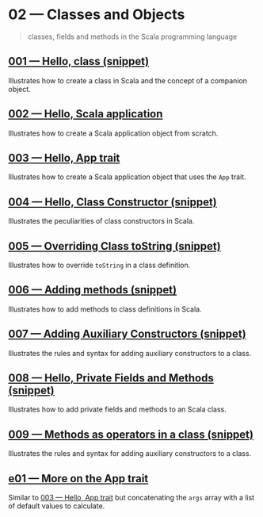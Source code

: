 # 02 &mdash; Classes and Objects
>  classes, fields and methods in the Scala programming language

## [001 &mdash; Hello, class (snippet)](./001-snippet-hello-class)
Illustrates how to create a class in Scala and the concept of a companion object.

## [002 &mdash; Hello, Scala application](./002-hello-application)
Illustrates how to create a Scala application object from scratch.

## [003 &mdash; Hello, App trait](./003-hello-app-trait)
Illustrates how to create a Scala application object that uses the `App` trait.

## [004 &mdash; Hello, Class Constructor (snippet)](./004-snippet-class-constructor)
Illustrates the peculiarities of class constructors in Scala.

## [005 &mdash; Overriding Class toString (snippet)](./005-snippet-override-to-string)
Illustrates how to override `toString` in a class definition.

## [006 &mdash; Adding methods (snippet)](./006-snippet-class-methods)
Illustrates how to add methods to class definitions in Scala.

## [007 &mdash; Adding Auxiliary Constructors (snippet)](./007-snippet-auxiliary-constructors)
Illustrates the rules and syntax for adding auxiliary constructors to a class.

## [008 &mdash; Hello, Private Fields and Methods (snippet)](./008-snippet-private-fields-and-methods)
Illustrates how to add private fields and methods to an Scala class.

## [009 &mdash; Methods as operators in a class (snippet)](./009-snippet-methods-as-operators)
Illustrates the rules and syntax for adding auxiliary constructors to a class.

## [e01 &mdash; More on the App trait](./e01-more-on-app-trait)
Similar to [003 &mdash; Hello, App trait](./003-hello-app-trait) but concatenating the `args` array with a list of default values to calculate.